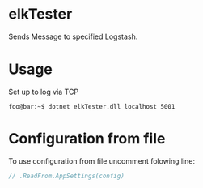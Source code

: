 # elkTester
Sends Message to specified Logstash.

# Usage
Set up to log via TCP

```console
foo@bar:~$ dotnet elkTester.dll localhost 5001

```

# Configuration from file
To use configuration from file uncomment folowing line:

```csharp
// .ReadFrom.AppSettings(config)
```
